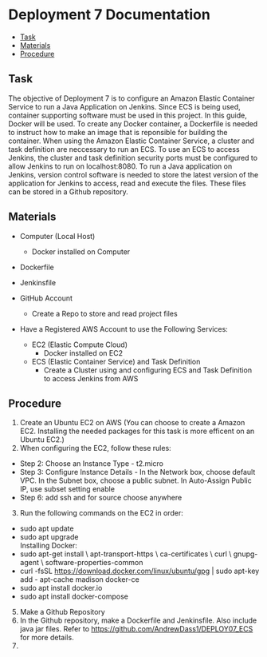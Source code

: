 # Deployment 7 Documentation

* [Task](#Task)
* [Materials](#Materials)
* [Procedure](#Procedure)

## Task
The objective of Deployment 7 is to configure an Amazon Elastic Container Service to run a Java Application on Jenkins. Since ECS is being used, container supporting software must be used in this project. In this guide, Docker will be used. To create any Docker container, a Dockerfile is needed to instruct how to make an image that is reponsible for building the container. When using the Amazon Elastic Container Service, a cluster and task definition are neccessary to run an ECS. To use an ECS to access Jenkins, the cluster and task definition security ports must be configured to allow Jenkins to run on localhost:8080. To run a Java application on Jenkins, version control software is needed to store the latest version of the application for Jenkins to access, read and execute the files. These files can be stored in a Github repository.   

## Materials
* Computer (Local Host)
  * Docker installed on Computer

* Dockerfile
* Jenkinsfile

* GitHub Account
  * Create a Repo to store and read project files

* Have a Registered AWS Account to use the Following Services: 
  * EC2 (Elastic Compute Cloud)
    * Docker installed on EC2
  * ECS (Elastic Container Service) and Task Definition
    * Create a Cluster using and configuring ECS and Task Definition to access Jenkins from AWS

## Procedure

1. Create an Ubuntu EC2 on AWS (You can choose to create a Amazon EC2. Installing the needed packages for this task is more efficent on an Ubuntu EC2.)
2. When configuring the EC2, follow these rules:
* Step 2: Choose an Instance Type - t2.micro
* Step 3: Configure Instance Details - In the Network box, choose default VPC. In the Subnet box, choose a public subnet. In Auto-Assign Public IP, use subset setting enable
* Step 6: add ssh and for source choose anywhere
3. Run the following commands on the EC2 in order:
* sudo apt update
* sudo apt upgrade <br>
Installing Docker:
* sudo apt-get install \ apt-transport-https \ ca-certificates \ curl \ gnupg-agent \ software-properties-common
* curl -fsSL https://download.docker.com/linux/ubuntu/gpg | sudo apt-key add - apt-cache madison docker-ce
* sudo apt install docker.io
* sudo apt install docker-compose
5. Make a Github Repository 
6. In the Github repository, make a Dockerfile and Jenkinsfile. Also include java jar files. Refer to https://github.com/AndrewDass1/DEPLOY07_ECS for more details. 
7. 
